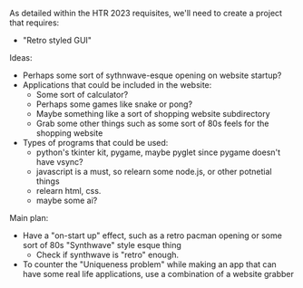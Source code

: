 As detailed within the HTR 2023 requisites, we'll need to create a project that requires:
- "Retro styled GUI"

Ideas:
- Perhaps some sort of sythnwave-esque opening on website startup?
- Applications that could be included in the website:
    - Some sort of calculator?
    - Perhaps some games like snake or pong?
    - Maybe something like a sort of shopping website subdirectory
    - Grab some other things such as some sort of 80s feels for the shopping website
- Types of programs that could be used:
    - python's tkinter kit, pygame, maybe pyglet since pygame doesn't have vsync?
    - javascript is a must, so relearn some node.js, or other potnetial things
    - relearn html, css.
    - maybe some ai?

Main plan:
- Have a "on-start up" effect, such as a retro pacman opening or some sort of 80s "Synthwave" style esque thing
    - Check if synthwave is "retro" enough.
- To counter the "Uniqueness problem" while making an app that can have some real life applications,
    use a combination of a website grabber
